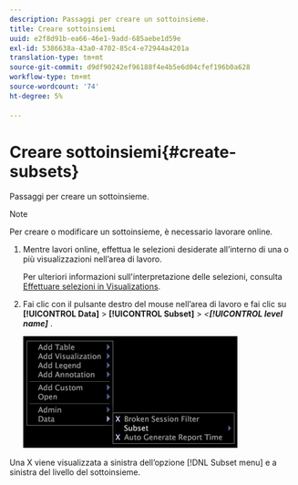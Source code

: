 ```yaml
---
description: Passaggi per creare un sottoinsieme.
title: Creare sottoinsiemi
uuid: e2f8d91b-ea66-46e1-9add-685aebe1d59e
exl-id: 5386638a-43a0-4702-85c4-e72944a4201a
translation-type: tm+mt
source-git-commit: d9df90242ef96188f4e4b5e6d04cfef196b0a628
workflow-type: tm+mt
source-wordcount: '74'
ht-degree: 5%

---
```


# Creare sottoinsiemi{#create-subsets}

Passaggi per creare un sottoinsieme.

>[!NOTE]
>
>Per creare o modificare un sottoinsieme, è necessario lavorare online.

1. Mentre lavori online, effettua le selezioni desiderate all’interno di una o più visualizzazioni nell’area di lavoro.

   Per ulteriori informazioni sull&#39;interpretazione delle selezioni, consulta [Effettuare selezioni in Visualizations](../../../../home/c-get-started/c-vis/c-sel-vis/c-sel-vis.md#concept-012870ec22c7476e9afbf3b8b2515746).

1. Fai clic con il pulsante destro del mouse nell’area di lavoro e fai clic su **[!UICONTROL Data]** > **[!UICONTROL Subset]** > *&lt;**[!UICONTROL level name]***
.

   ![](assets/mnu_Subset.png)

Una X viene visualizzata a sinistra dell’opzione [!DNL Subset menu] e a sinistra del livello del sottoinsieme.
